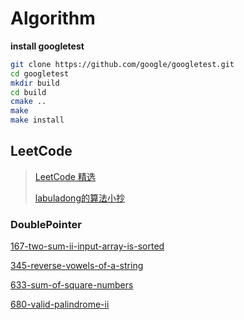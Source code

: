 # Algorithm

**install googletest**

```bash
git clone https://github.com/google/googletest.git
cd googletest
mkdir build
cd build
cmake ..
make
make install
```

## LeetCode

> [LeetCode 精选](https://github.com/CyC2018/CS-Notes/blob/master/notes/Leetcode%20%E9%A2%98%E8%A7%A3%20-%20%E7%9B%AE%E5%BD%95.md)
>
> [labuladong的算法小抄](https://labuladong.gitbook.io/algo/)

### DoublePointer

[167-two-sum-ii-input-array-is-sorted](https://leetcode-cn.com/problems/two-sum-ii-input-array-is-sorted)

[345-reverse-vowels-of-a-string](https://leetcode-cn.com/problems/reverse-vowels-of-a-string)

[633-sum-of-square-numbers](https://leetcode-cn.com/problems/sum-of-square-numbers/description/)

[680-valid-palindrome-ii](https://leetcode-cn.com/problems/valid-palindrome-ii/description/)

